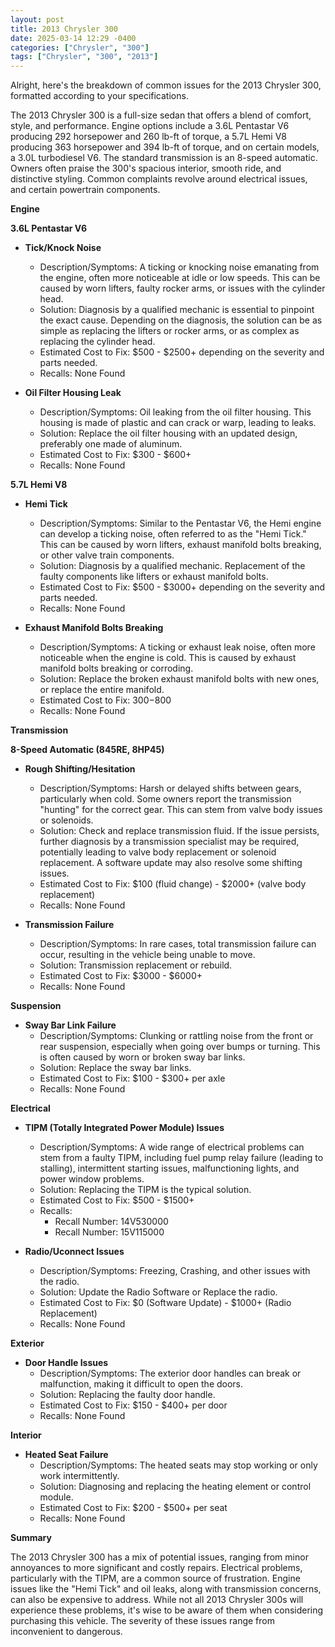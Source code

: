 ```yaml
---
layout: post
title: 2013 Chrysler 300
date: 2025-03-14 12:29 -0400
categories: ["Chrysler", "300"]
tags: ["Chrysler", "300", "2013"]
---
```

Alright, here's the breakdown of common issues for the 2013 Chrysler 300, formatted according to your specifications.

The 2013 Chrysler 300 is a full-size sedan that offers a blend of comfort, style, and performance. Engine options include a 3.6L Pentastar V6 producing 292 horsepower and 260 lb-ft of torque, a 5.7L Hemi V8 producing 363 horsepower and 394 lb-ft of torque, and on certain models, a 3.0L turbodiesel V6. The standard transmission is an 8-speed automatic. Owners often praise the 300's spacious interior, smooth ride, and distinctive styling. Common complaints revolve around electrical issues, and certain powertrain components.

**Engine**

**3.6L Pentastar V6**

*   **Tick/Knock Noise**
    *   Description/Symptoms: A ticking or knocking noise emanating from the engine, often more noticeable at idle or low speeds. This can be caused by worn lifters, faulty rocker arms, or issues with the cylinder head.
    *   Solution: Diagnosis by a qualified mechanic is essential to pinpoint the exact cause. Depending on the diagnosis, the solution can be as simple as replacing the lifters or rocker arms, or as complex as replacing the cylinder head.
    *   Estimated Cost to Fix: $500 - $2500+ depending on the severity and parts needed.
    *   Recalls: None Found

*   **Oil Filter Housing Leak**
    *   Description/Symptoms: Oil leaking from the oil filter housing. This housing is made of plastic and can crack or warp, leading to leaks.
    *   Solution: Replace the oil filter housing with an updated design, preferably one made of aluminum.
    *   Estimated Cost to Fix: $300 - $600+
    *   Recalls: None Found

**5.7L Hemi V8**

*   **Hemi Tick**
    *   Description/Symptoms: Similar to the Pentastar V6, the Hemi engine can develop a ticking noise, often referred to as the "Hemi Tick." This can be caused by worn lifters, exhaust manifold bolts breaking, or other valve train components.
    *   Solution: Diagnosis by a qualified mechanic. Replacement of the faulty components like lifters or exhaust manifold bolts.
    *   Estimated Cost to Fix: $500 - $3000+ depending on the severity and parts needed.
    *   Recalls: None Found

*   **Exhaust Manifold Bolts Breaking**
    *   Description/Symptoms: A ticking or exhaust leak noise, often more noticeable when the engine is cold. This is caused by exhaust manifold bolts breaking or corroding.
    *   Solution: Replace the broken exhaust manifold bolts with new ones, or replace the entire manifold.
    *   Estimated Cost to Fix: $300-$800
    *   Recalls: None Found

**Transmission**

**8-Speed Automatic (845RE, 8HP45)**

*   **Rough Shifting/Hesitation**
    *   Description/Symptoms: Harsh or delayed shifts between gears, particularly when cold. Some owners report the transmission "hunting" for the correct gear. This can stem from valve body issues or solenoids.
    *   Solution: Check and replace transmission fluid. If the issue persists, further diagnosis by a transmission specialist may be required, potentially leading to valve body replacement or solenoid replacement. A software update may also resolve some shifting issues.
    *   Estimated Cost to Fix: $100 (fluid change) - $2000+ (valve body replacement)
    *   Recalls: None Found

*   **Transmission Failure**
    *   Description/Symptoms: In rare cases, total transmission failure can occur, resulting in the vehicle being unable to move.
    *   Solution: Transmission replacement or rebuild.
    *   Estimated Cost to Fix: $3000 - $6000+
    *   Recalls: None Found

**Suspension**

*   **Sway Bar Link Failure**
    *   Description/Symptoms: Clunking or rattling noise from the front or rear suspension, especially when going over bumps or turning. This is often caused by worn or broken sway bar links.
    *   Solution: Replace the sway bar links.
    *   Estimated Cost to Fix: $100 - $300+ per axle
    *   Recalls: None Found

**Electrical**

*   **TIPM (Totally Integrated Power Module) Issues**
    *   Description/Symptoms: A wide range of electrical problems can stem from a faulty TIPM, including fuel pump relay failure (leading to stalling), intermittent starting issues, malfunctioning lights, and power window problems.
    *   Solution: Replacing the TIPM is the typical solution.
    *   Estimated Cost to Fix: $500 - $1500+
    *   Recalls:
        *   Recall Number: 14V530000
        *   Recall Number: 15V115000

*   **Radio/Uconnect Issues**
    *   Description/Symptoms: Freezing, Crashing, and other issues with the radio.
    *   Solution: Update the Radio Software or Replace the radio.
    *   Estimated Cost to Fix: $0 (Software Update) - $1000+ (Radio Replacement)
    *   Recalls: None Found

**Exterior**

*   **Door Handle Issues**
    *   Description/Symptoms: The exterior door handles can break or malfunction, making it difficult to open the doors.
    *   Solution: Replacing the faulty door handle.
    *   Estimated Cost to Fix: $150 - $400+ per door
    *   Recalls: None Found

**Interior**

*   **Heated Seat Failure**
    *   Description/Symptoms: The heated seats may stop working or only work intermittently.
    *   Solution: Diagnosing and replacing the heating element or control module.
    *   Estimated Cost to Fix: $200 - $500+ per seat
    *   Recalls: None Found

**Summary**

The 2013 Chrysler 300 has a mix of potential issues, ranging from minor annoyances to more significant and costly repairs. Electrical problems, particularly with the TIPM, are a common source of frustration. Engine issues like the "Hemi Tick" and oil leaks, along with transmission concerns, can also be expensive to address. While not all 2013 Chrysler 300s will experience these problems, it's wise to be aware of them when considering purchasing this vehicle. The severity of these issues range from inconvenient to dangerous.

